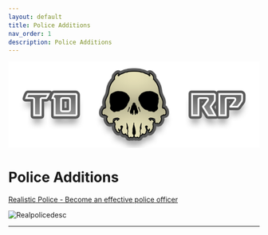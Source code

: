 ```yaml
---
layout: default
title: Police Additions
nav_order: 1
description: Police Additions
---
```


![TDRPBanner](https://raw.githubusercontent.com/McTiddies4Lunch/McTiddies4Lunch.github.io/main/assets/tdrpbanner.png)


# **Police Additions**

[Realistic Police - Become an effective police officer](https://www.gmodstore.com/market/view/realistic-police-the-best-realistic-police-script)

![Realpolicedesc](https://i.gyazo.com/9d9e1efe411e5254e1ef40c2d4b915a0.png)

***
